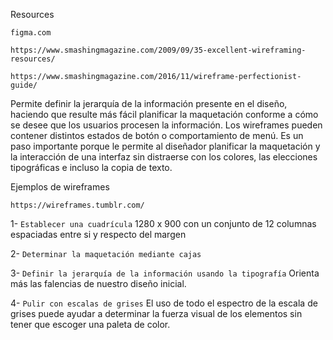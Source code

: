 Resources

    figma.com

    https://www.smashingmagazine.com/2009/09/35-excellent-wireframing-resources/

    https://www.smashingmagazine.com/2016/11/wireframe-perfectionist-guide/

Permite definir la jerarquía de la información presente en el diseño, haciendo que resulte más fácil planificar la maquetación conforme a cómo se desee que los usuarios procesen la información.
Los wireframes pueden contener distintos estados de botón o comportamiento de menú.
Es un paso importante porque le permite al diseñador planificar la maquetación y la interacción de una interfaz sin distraerse con los colores, las elecciones tipográficas e incluso la copia de texto.

Ejemplos de wireframes

    https://wireframes.tumblr.com/

1- `Establecer una cuadrícula`
        1280 x 900 con un conjunto de 12 columnas espaciadas entre si y respecto del margen
    
2- `Determinar la maquetación mediante cajas`

3- `Definir la jerarquía de la información usando la tipografía`
        Orienta más las falencias de nuestro diseño inicial.

4- `Pulir con escalas de grises`
        El uso de todo el espectro de la escala de grises puede ayudar a determinar la fuerza visual de los elementos sin tener que escoger una paleta de color. 
    
